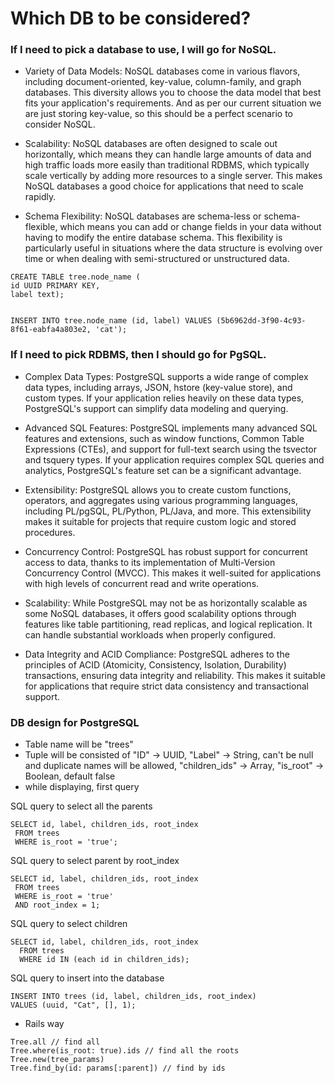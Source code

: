 # Which DB to be considered?

### If I need to pick a database to use, I will go for NoSQL.
-  Variety of Data Models: NoSQL databases come in various flavors, including document-oriented, key-value,
   column-family, and graph databases. This diversity allows you to choose the data model that best fits your
   application's requirements. And as per our current situation we are just storing key-value,
   so this should be a perfect scenario to consider NoSQL.

-  Scalability: NoSQL databases are often designed to scale out horizontally, which means they can handle large amounts
   of data and high traffic loads more easily than traditional RDBMS, which typically scale vertically by adding more
   resources to a single server. This makes NoSQL databases a good choice for applications that need to scale rapidly.

-  Schema Flexibility: NoSQL databases are schema-less or schema-flexible, which means you can add or change fields
   in your data without having to modify the entire database schema. This flexibility is particularly useful in
   situations where the data structure is evolving over time or when dealing with semi-structured or unstructured data.

```aidl
CREATE TABLE tree.node_name (
id UUID PRIMARY KEY,
label text);
```

```aidl

INSERT INTO tree.node_name (id, label) VALUES (5b6962dd-3f90-4c93-8f61-eabfa4a803e2, 'cat');
```


### If I need to pick RDBMS, then I should go for PgSQL.

- Complex Data Types: PostgreSQL supports a wide range of complex data types, including arrays, JSON,
  hstore (key-value store), and custom types. If your application relies heavily on these data types,
  PostgreSQL's support can simplify data modeling and querying.

- Advanced SQL Features: PostgreSQL implements many advanced SQL features and extensions, such as window functions,
  Common Table Expressions (CTEs), and support for full-text search using the tsvector and tsquery types.
  If your application requires complex SQL queries and analytics, PostgreSQL's feature set can be a significant advantage.

- Extensibility: PostgreSQL allows you to create custom functions, operators, and aggregates using various
  programming languages, including PL/pgSQL, PL/Python, PL/Java, and more. This extensibility makes it suitable for
  projects that require custom logic and stored procedures.

- Concurrency Control: PostgreSQL has robust support for concurrent access to data, thanks to its implementation
  of Multi-Version Concurrency Control (MVCC). This makes it well-suited for applications with high levels of
  concurrent read and write operations.

- Scalability: While PostgreSQL may not be as horizontally scalable as some NoSQL databases, it offers good scalability
  options through features like table partitioning, read replicas, and logical replication. It can handle substantial
  workloads when properly configured.

- Data Integrity and ACID Compliance: PostgreSQL adheres to the principles of ACID (Atomicity, Consistency, Isolation, Durability)
  transactions, ensuring data integrity and reliability. This makes it suitable for applications that require strict
  data consistency and transactional support.

### DB design for PostgreSQL
- Table name will be "trees"
- Tuple will be consisted of "ID" -> UUID, "Label" -> String, can't be null and duplicate names will be allowed, "children_ids" -> Array,
  "is_root" -> Boolean, default false
- while displaying, first query

SQL query to select all the parents
 ```aidl
 SELECT id, label, children_ids, root_index
  FROM trees
  WHERE is_root = 'true';
```

SQL query to select parent by root_index 
 ```aidl
 SELECT id, label, children_ids, root_index
  FROM trees
  WHERE is_root = 'true'
  AND root_index = 1;
```
SQL query to select children
```aidl
SELECT id, label, children_ids, root_index
  FROM trees
  WHERE id IN (each id in children_ids);
```
SQL query to insert into the database
```aidl
INSERT INTO trees (id, label, children_ids, root_index)
VALUES (uuid, "Cat", [], 1);
```
- Rails way
```aidl
Tree.all // find all
Tree.where(is_root: true).ids // find all the roots
Tree.new(tree_params)
Tree.find_by(id: params[:parent]) // find by ids
```
